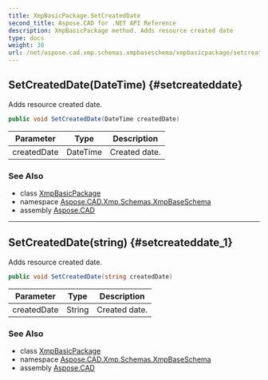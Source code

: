 ```yaml
---
title: XmpBasicPackage.SetCreatedDate
second_title: Aspose.CAD for .NET API Reference
description: XmpBasicPackage method. Adds resource created date
type: docs
weight: 30
url: /net/aspose.cad.xmp.schemas.xmpbaseschema/xmpbasicpackage/setcreateddate/
---
```

## SetCreatedDate(DateTime) {#setcreateddate}

Adds resource created date.

```csharp
public void SetCreatedDate(DateTime createdDate)
```

| Parameter | Type | Description |
| --- | --- | --- |
| createdDate | DateTime | Created date. |

### See Also

* class [XmpBasicPackage](../)
* namespace [Aspose.CAD.Xmp.Schemas.XmpBaseSchema](../../xmpbasicpackage/)
* assembly [Aspose.CAD](../../../)

---

## SetCreatedDate(string) {#setcreateddate_1}

Adds resource created date.

```csharp
public void SetCreatedDate(string createdDate)
```

| Parameter | Type | Description |
| --- | --- | --- |
| createdDate | String | Created date. |

### See Also

* class [XmpBasicPackage](../)
* namespace [Aspose.CAD.Xmp.Schemas.XmpBaseSchema](../../xmpbasicpackage/)
* assembly [Aspose.CAD](../../../)


